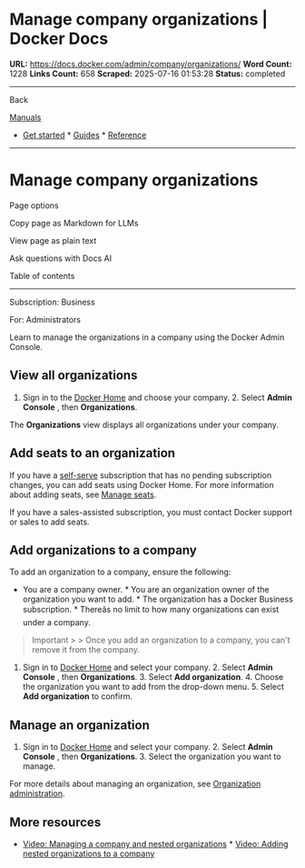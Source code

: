 # Manage company organizations | Docker Docs

**URL:** https://docs.docker.com/admin/company/organizations/
**Word Count:** 1228
**Links Count:** 658
**Scraped:** 2025-07-16 01:53:28
**Status:** completed

---

Back

[Manuals](https://docs.docker.com/manuals/)

  * [Get started](https://docs.docker.com/get-started/)   * [Guides](https://docs.docker.com/guides/)   * [Reference](https://docs.docker.com/reference/)

* * *

# Manage company organizations

Page options

Copy page as Markdown for LLMs

View page as plain text

Ask questions with Docs AI

Table of contents

* * *

Subscription: Business

For: Administrators

Learn to manage the organizations in a company using the Docker Admin Console.

## View all organizations

  1. Sign in to the [Docker Home](https://app.docker.com) and choose your company.   2. Select **Admin Console** , then **Organizations**.

The **Organizations** view displays all organizations under your company.

## Add seats to an organization

If you have a [self-serve](https://docs.docker.com/subscription/details/#self-serve) subscription that has no pending subscription changes, you can add seats using Docker Home. For more information about adding seats, see [Manage seats](https://docs.docker.com/subscription/manage-seats/#add-seats).

If you have a sales-assisted subscription, you must contact Docker support or sales to add seats.

## Add organizations to a company

To add an organization to a company, ensure the following:

  * You are a company owner.   * You are an organization owner of the organization you want to add.   * The organization has a Docker Business subscription.   * Thereâs no limit to how many organizations can exist under a company.

> Important >  > Once you add an organization to a company, you can't remove it from the company.

  1. Sign in to [Docker Home](https://app.docker.com) and select your company.   2. Select **Admin Console** , then **Organizations**.   3. Select **Add organization**.   4. Choose the organization you want to add from the drop-down menu.   5. Select **Add organization** to confirm.

## Manage an organization

  1. Sign in to [Docker Home](https://app.docker.com) and select your company.   2. Select **Admin Console** , then **Organizations**.   3. Select the organization you want to manage.

For more details about managing an organization, see [Organization administration](https://docs.docker.com/admin/organization/).

## More resources

  * [Video: Managing a company and nested organizations](https://youtu.be/XZ5_i6qiKho?feature=shared&t=229)   * [Video: Adding nested organizations to a company](https://youtu.be/XZ5_i6qiKho?feature=shared&t=454)